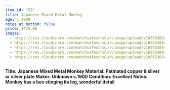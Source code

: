 ```yaml
---
item_id: "22"
title: Japanese Mixed Metal Monkey
age: c.1900
notes_at_bottom: false
price: $475.00
images:
  - https://res.cloudinary.com/matchsafescholar/image/upload/v1656538848/Monkey1.jpg
  - https://res.cloudinary.com/matchsafescholar/image/upload/v1656538845/Monkey_open2.jpg
  - https://res.cloudinary.com/matchsafescholar/image/upload/v1656538843/Monkey6.jpg
  - https://res.cloudinary.com/matchsafescholar/image/upload/v1656538841/Monkey_bee.jpg
  - https://res.cloudinary.com/matchsafescholar/image/upload/v1656538843/Monkey_face.jpg
---
```

**Title:		Japanese Mixed Metal Monkey
Material:	Patinated copper & silver or silver plate
Maker:	        Unknown c.1900
Condition:	Excellent
Notes:		Monkey has a bee stinging its leg, wonderful detail**
